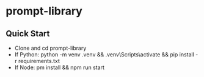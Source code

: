 # prompt-library

## Quick Start
- Clone and cd prompt-library 
- If Python: python -m venv .venv && .venv\\Scripts\\activate && pip install -r requirements.txt 
- If Node: 
pm install && npm run start 

